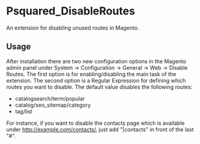 Psquared_DisableRoutes
======================

An extension for disabling unused routes in Magento.

Usage
-----

After installation there are two new configuration options in the Magento admin panel under System -> Configuration ->
General -> Web -> Disable Routes. The first option is for enabling/disabling the main task of the extension. The second
option is a Regular Expression for defining which routes you want to disable. The default value disables the following
routes:

* catalogsearch/term/popular
* catalog/seo_sitemap/category
* tag/list

For instance, if you want to disable the contacts page which is available under http://example.com/contacts/, just add
"|contacts" in front of the last "#".